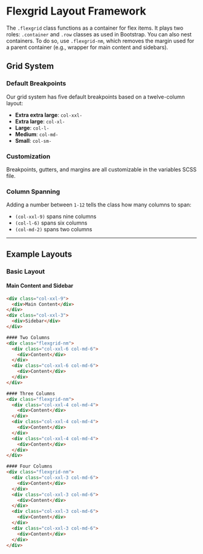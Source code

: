 # Flexgrid Layout Framework

The `.flexgrid` class functions as a container for flex items. It plays two roles: `.container` and `.row` classes as used in Bootstrap. You can also nest containers. To do so, use `.flexgrid-nm`, which removes the margin used for a parent container (e.g., wrapper for main content and sidebars).

## Grid System

### Default Breakpoints
Our grid system has five default breakpoints based on a twelve-column layout:

- **Extra extra large**: `col-xxl-`
- **Extra large**: `col-xl-`
- **Large**: `col-l-`
- **Medium**: `col-md-`
- **Small**: `col-sm-`

### Customization
Breakpoints, gutters, and margins are all customizable in the variables SCSS file.

### Column Spanning
Adding a number between `1-12` tells the class how many columns to span:

- `(col-xxl-9)` spans nine columns
- `(col-l-6)` spans six columns
- `(col-md-2)` spans two columns

---

## Example Layouts

### Basic Layout

#### Main Content and Sidebar
```html
<div class="col-xxl-9">
  <div>Main Content</div>
</div>
<div class="col-xxl-3">
  <div>Sidebar</div>
</div>

#### Two Columns
<div class="flexgrid-nm">
  <div class="col-xxl-6 col-md-6">
    <div>Content</div>
  </div>
  <div class="col-xxl-6 col-md-6">
    <div>Content</div>
  </div>
</div>

#### Three Columns
<div class="flexgrid-nm">
  <div class="col-xxl-4 col-md-4">
    <div>Content</div>
  </div>
  <div class="col-xxl-4 col-md-4">
    <div>Content</div>
  </div>
  <div class="col-xxl-4 col-md-4">
    <div>Content</div>
  </div>
</div>

#### Four Columns
<div class="flexgrid-nm">
  <div class="col-xxl-3 col-md-6">
    <div>Content</div>
  </div>
  <div class="col-xxl-3 col-md-6">
    <div>Content</div>
  </div>
  <div class="col-xxl-3 col-md-6">
    <div>Content</div>
  </div>
  <div class="col-xxl-3 col-md-6">
    <div>Content</div>
  </div>
</div>

